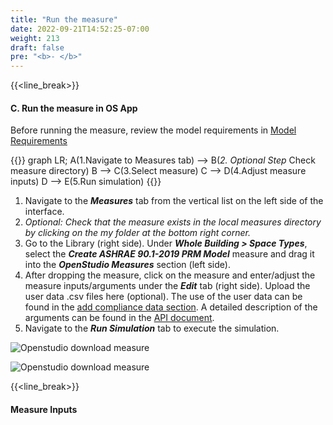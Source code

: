 ```yaml
---
title: "Run the measure"
date: 2022-09-21T14:52:25-07:00
weight: 213
draft: false
pre: "<b>- </b>"
---
```


{{<line_break>}}

#### C. Run the measure in OS App

Before running the measure, review the model requirements in
[Model Requirements](/BEM-for-PRM/user_guide/model_requirements)

<!-- - Select "Components & Measures" from the top menu in the screen
- Select Whole Building/ Space Types in the Apply Measure window
  - Click the arrow next to Space types to show available measures
  - Select the "Create ASHRAE 90.1-2019 PRM Model" measure
  - Make selections in the right-hand side of the window as needed
  - Click on the Apply Measure at the bottom of the screen
   -->

{{<mermaid align="center">}}
graph LR;
A(1.Navigate to Measures tab) --> B(_2. Optional Step_ Check measure directory)
B --> C(3.Select measure)
C --> D(4.Adjust measure inputs)
D --> E(5.Run simulation)
{{</mermaid>}}

1. Navigate to the **_Measures_** tab from the vertical list on the left side of the interface.
2. _Optional: Check that the measure exists in the local measures directory by clicking on the my folder at the bottom right corner._
3. Go to the Library (right side). Under **_Whole Building > Space Types_**, select the **_Create ASHRAE 90.1-2019 PRM Model_** measure and drag it into the **_OpenStudio Measures_** section (left side).
4. After dropping the measure, click on the measure and enter/adjust the measure inputs/arguments under the **_Edit_** tab (right side). Upload the user data .csv files here (optional). The use of the user data can be found in the [add compliance data section](../../../user_guide/add_compliance_data/). A detailed description of the arguments can be found in the [API document](https://pnnl.github.io/BEM-for-PRM/user_guide/prm_api_ref/baseline_generation_api/).
5. Navigate to the **_Run Simulation_** tab to execute the simulation.

![Openstudio download measure](/BEM-for-PRM/get_start/os_app/images/osapp3.jpg?width=800px&align=left&classes=border)

![Openstudio download measure](/BEM-for-PRM/get_start/os_app/images/osapp4.jpg?width=800px&align=left&classes=border)

<!-- Need a user data link here in point 4.
Update the images in November with proper numbering accounting for the Optional Step 2.
Update the images so that user data field is shown.-->

{{<line_break>}}

#### Measure Inputs
